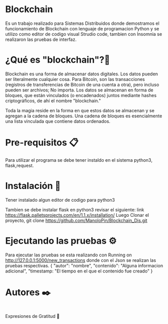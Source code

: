 # Blockchain
Es un trabajo realizado para Sistemas Distribuidos donde demostramos el funcionamiento de Blockchain con lenguaje de programacion Python 
y se utilizo como editor de codigo visual Strudio code, tambien con Insomnia se realizaron las pruebas de interfaz.

# ¿Qué es "blockchain"?🚀
Blockchain es una forma de almacenar datos digitales. Los datos pueden ser literalmente cualquier cosa. Para Bitcoin, son las transacciones 
(registros de transferencias de Bitcoin de una cuenta a otra), pero incluso pueden ser archivos; No importa. Los datos se almacenan en forma 
de bloques, que están vinculados (o encadenados) juntos mediante hashes criptográficos, de ahí el nombre "blockchain."

Toda la magia reside en la forma en que estos datos se almacenan y se agregan a la cadena de bloques. Una cadena de bloques es esencialmente 
una lista vinculada que contiene datos ordenados.

# Pre-requisitos 📋
Para utilizar el programa se debe tener instaldo en el sistema python3, flask,request.
# Instalación 🔧
Tener instalado algun editor de codigo para python3

Tambien se debe instalar flask en python3 revisar el siguiente:
link https://flask.palletsprojects.com/en/1.1.x/installation/
Luego Clonar el proyecto,
git clone https://github.com/ManoloPin/Blockchain_Dis.git
# Ejecutando las pruebas ⚙️

Para ejecutar las pruebas se esta realizando con Running on http://127.0.0.1:5000/new_transactions donde con el Json se realizan las pruebas respectivas.
    {
    "autor": "nombre",
    "contenido": "Alguna informacion adicional",
    "timestamp: "El tiempo en el que el contenido fue creado"
    }


# Autores ✒️

#
Expresiones de Gratitud 🎁






